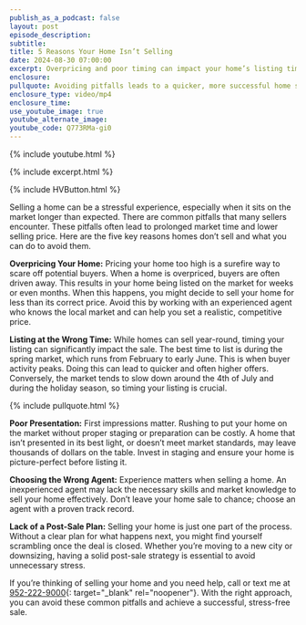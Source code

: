 ```yaml
---
publish_as_a_podcast: false
layout: post
episode_description:
subtitle:
title: 5 Reasons Your Home Isn’t Selling
date: 2024-08-30 07:00:00
excerpt: Overpricing and poor timing can impact your home’s listing time.
enclosure:
pullquote: Avoiding pitfalls leads to a quicker, more successful home sale
enclosure_type: video/mp4
enclosure_time:
use_youtube_image: true
youtube_alternate_image:
youtube_code: Q773RMa-gi0
---
```

{% include youtube.html %}

{% include excerpt.html %}

{% include HVButton.html %}

Selling a home can be a stressful experience, especially when it sits on the market longer than expected. There are common pitfalls that many sellers encounter. These pitfalls often lead to prolonged market time and lower selling price. Here are the five key reasons homes don’t sell and what you can do to avoid them.

**Overpricing Your Home:** Pricing your home too high is a surefire way to scare off potential buyers. When a home is overpriced, buyers are often driven away. This results in your home being listed on the market for weeks or even months. When this happens, you might decide to sell your home for less than its correct price. Avoid this by working with an experienced agent who knows the local market and can help you set a realistic, competitive price.

**Listing at the Wrong Time:** While homes can sell year-round, timing your listing can significantly impact the sale. The best time to list is during the spring market, which runs from February to early June. This is when buyer activity peaks. Doing this can lead to quicker and often higher offers. Conversely, the market tends to slow down around the 4th of July and during the holiday season, so timing your listing is crucial.

{% include pullquote.html %}

**Poor Presentation:** First impressions matter. Rushing to put your home on the market without proper staging or preparation can be costly. A home that isn’t presented in its best light, or doesn’t meet market standards, may leave thousands of dollars on the table. Invest in staging and ensure your home is picture-perfect before listing it.

**Choosing the Wrong Agent:** Experience matters when selling a home. An inexperienced agent may lack the necessary skills and market knowledge to sell your home effectively. Don’t leave your home sale to chance; choose an agent with a proven track record.

**Lack of a Post-Sale Plan:** Selling your home is just one part of the process. Without a clear plan for what happens next, you might find yourself scrambling once the deal is closed. Whether you’re moving to a new city or downsizing, having a solid post-sale strategy is essential to avoid unnecessary stress.

If you’re thinking of selling your home and you need help, call or text me at [952-222-9000](952-222-9000){: target="_blank" rel="noopener"}. With the right approach, you can avoid these common pitfalls and achieve a successful, stress-free sale.